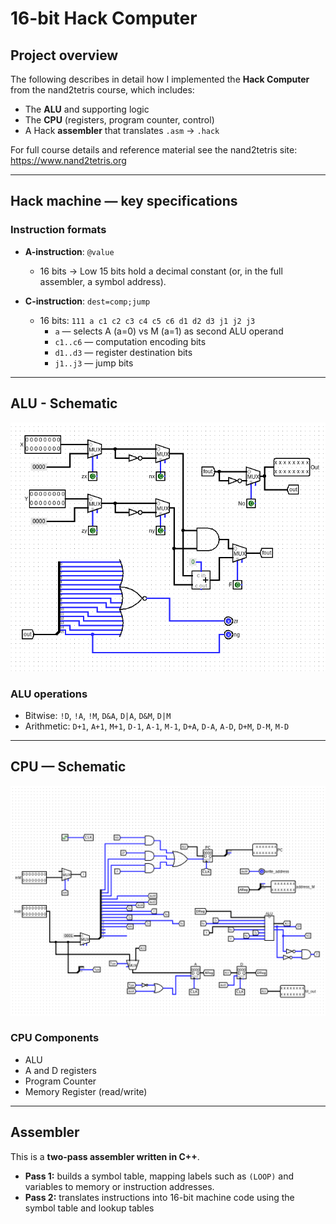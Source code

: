 # 16-bit Hack Computer

## Project overview

The following describes in detail how I implemented the **Hack Computer** from the nand2tetris course, which includes:

- The **ALU** and supporting logic
- The **CPU** (registers, program counter, control)
- A Hack **assembler** that translates `.asm` → `.hack`

For full course details and reference material see the nand2tetris site: <https://www.nand2tetris.org>

---

## Hack machine — key specifications

### Instruction formats

- **A-instruction**: `@value`

  - 16 bits -> Low 15 bits hold a decimal constant (or, in the full assembler, a symbol address).

- **C-instruction**: `dest=comp;jump`
  - 16 bits: `111 a c1 c2 c3 c4 c5 c6 d1 d2 d3 j1 j2 j3`
    - `a` — selects A (a=0) vs M (a=1) as second ALU operand
    - `c1..c6` — computation encoding bits
    - `d1..d3` — register destination bits
    - `j1..j3` — jump bits

---

## ALU - Schematic

![ALU schematic](./assets/ALU.png)

### ALU operations

- Bitwise: `!D`, `!A`, `!M`, `D&A`, `D|A`, `D&M`, `D|M`
- Arithmetic: `D+1`, `A+1`, `M+1`, `D-1`, `A-1`, `M-1`, `D+A`, `D-A`, `A-D`, `D+M`, `D-M`, `M-D`

---

## CPU — Schematic

![CPU schematic](./assets/CPU.png)

### CPU Components

- ALU
- A and D registers
- Program Counter
- Memory Register (read/write)

---

## Assembler

This is a **two-pass assembler written in C++**.

- **Pass 1:** builds a symbol table, mapping labels such as `(LOOP)` and variables to memory or instruction addresses.
- **Pass 2:** translates instructions into 16-bit machine code using the symbol table and lookup tables
